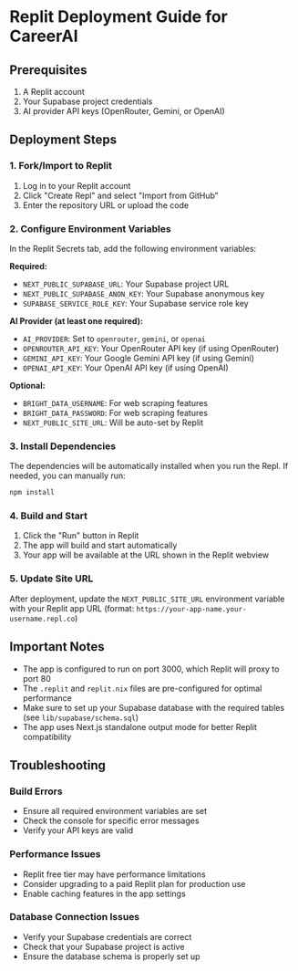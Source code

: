 # Replit Deployment Guide for CareerAI

## Prerequisites

1. A Replit account
2. Your Supabase project credentials
3. AI provider API keys (OpenRouter, Gemini, or OpenAI)

## Deployment Steps

### 1. Fork/Import to Replit

1. Log in to your Replit account
2. Click "Create Repl" and select "Import from GitHub"
3. Enter the repository URL or upload the code

### 2. Configure Environment Variables

In the Replit Secrets tab, add the following environment variables:

**Required:**
- `NEXT_PUBLIC_SUPABASE_URL`: Your Supabase project URL
- `NEXT_PUBLIC_SUPABASE_ANON_KEY`: Your Supabase anonymous key  
- `SUPABASE_SERVICE_ROLE_KEY`: Your Supabase service role key

**AI Provider (at least one required):**
- `AI_PROVIDER`: Set to `openrouter`, `gemini`, or `openai`
- `OPENROUTER_API_KEY`: Your OpenRouter API key (if using OpenRouter)
- `GEMINI_API_KEY`: Your Google Gemini API key (if using Gemini)
- `OPENAI_API_KEY`: Your OpenAI API key (if using OpenAI)

**Optional:**
- `BRIGHT_DATA_USERNAME`: For web scraping features
- `BRIGHT_DATA_PASSWORD`: For web scraping features
- `NEXT_PUBLIC_SITE_URL`: Will be auto-set by Replit

### 3. Install Dependencies

The dependencies will be automatically installed when you run the Repl. If needed, you can manually run:

```bash
npm install
```

### 4. Build and Start

1. Click the "Run" button in Replit
2. The app will build and start automatically
3. Your app will be available at the URL shown in the Replit webview

### 5. Update Site URL

After deployment, update the `NEXT_PUBLIC_SITE_URL` environment variable with your Replit app URL (format: `https://your-app-name.your-username.repl.co`)

## Important Notes

- The app is configured to run on port 3000, which Replit will proxy to port 80
- The `.replit` and `replit.nix` files are pre-configured for optimal performance
- Make sure to set up your Supabase database with the required tables (see `lib/supabase/schema.sql`)
- The app uses Next.js standalone output mode for better Replit compatibility

## Troubleshooting

### Build Errors
- Ensure all required environment variables are set
- Check the console for specific error messages
- Verify your API keys are valid

### Performance Issues
- Replit free tier may have performance limitations
- Consider upgrading to a paid Replit plan for production use
- Enable caching features in the app settings

### Database Connection Issues
- Verify your Supabase credentials are correct
- Check that your Supabase project is active
- Ensure the database schema is properly set up